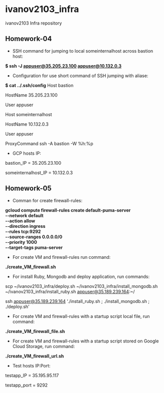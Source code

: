 # ivanov2103_infra
ivanov2103 Infra repository

## Homework-04
- SSH command for jumping to local someinternalhost across bastion host:

**$ ssh -J appuser@35.205.23.100 appuser@10.132.0.3**

- Configuration for use short command of SSH jumping with aliase: 

**$ cat ../.ssh/config**
Host bastion

 HostName 35.205.23.100
 
 User appuser
 
Host someinternalhost

 HostName 10.132.0.3
 
 User appuser
 
 ProxyCommand ssh -A bastion -W %h:%p

- GCP hosts IP:

bastion_IP = 35.205.23.100

someinternalhost_IP = 10.132.0.3

## Homework-05
- Comman for create firewall-rules:

**gcloud compute firewall-rules create default-puma-server \
    --network default \
    --action allow \
    --direction ingress \
    --rules tcp:9292 \
    --source-ranges 0.0.0.0/0 \
    --priority 1000 \
    --target-tags puma-server**
    
- For create VM and firewall-rules run command:

**./create_VM_firewall.sh**

- For install Ruby, Mongodb and deploy application, run commands:

scp ~/ivanov2103_infra/deploy.sh ~/ivanov2103_infra/install_mongodb.sh ~/ivanov2103_infra/install_ruby.sh appuser@35.189.239.164:~/

ssh appuser@35.189.239.164 './install_ruby.sh ; ./install_mongodb.sh ; ./deploy.sh'

- For create VM and firewall-rules with a startup script local file, run command:

**./create_VM_firewall_file.sh**

- For create VM and firewall-rules with a startup script stored on Google Cloud Storage, run command:

**./create_VM_firewall_url.sh**

- Test hosts IP:Port:

testapp_IP = 35.195.95.117

testapp_port = 9292
